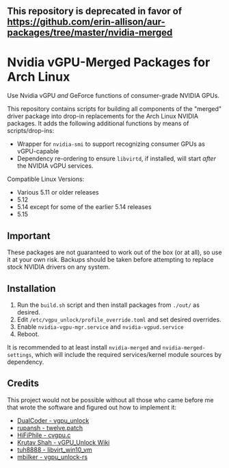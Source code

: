## This repository is deprecated in favor of https://github.com/erin-allison/aur-packages/tree/master/nvidia-merged

# Nvidia vGPU-Merged Packages for Arch Linux
Use Nvidia vGPU _and_ GeForce functions of consumer-grade NVIDIA GPUs.

This repository contains scripts for building all components of the "merged" driver package into drop-in replacements for the Arch Linux NVIDIA packages. It adds the following additional functions by means of scripts/drop-ins:
 - Wrapper for `nvidia-smi` to support recognizing consumer GPUs as vGPU-capable
 - Dependency re-ordering to ensure `libvirtd`, if installed, will start _after_ the NVIDIA vGPU services.

Compatible Linux Versions:
- Various 5.11 or older releases
- 5.12
- 5.14 except for some of the earlier 5.14 releases
- 5.15

## Important
These packages are not guaranteed to work out of the box (or at all), so use it at your own risk. Backups should be taken before attempting to replace stock NVIDIA drivers on any system.

## Installation
1. Run the `build.sh` script and then install packages from `./out/` as desired.
2. Edit `/etc/vgpu_unlock/profile_override.toml` and set desired overrides.
3. Enable `nvidia-vgpu-mgr.service` and `nvidia-vgpud.service`
4. Reboot.

It is recommended to at least install `nvidia-merged` and `nvidia-merged-settings`, which will include the required services/kernel module sources by dependency.

## Credits
This project would not be possible without all those who came before me that wrote the software and figured out how to implement it:
 - [DualCoder - vgpu_unlock](https://github.com/DualCoder/vgpu_unlock)
 - [rupansh - twelve.patch](https://github.com/rupansh/vgpu_unlock_5.12)
 - [HiFiPhile - cvgpu.c](https://gist.github.com/HiFiPhile/b3267ce1e93f15642ce3943db6e60776/)
 - [Krutav Shah - vGPU_Unlock Wiki](https://docs.google.com/document/d/1pzrWJ9h-zANCtyqRgS7Vzla0Y8Ea2-5z2HEi4X75d2Q)
 - [tuh8888 - libvirt_win10_vm](https://github.com/tuh8888/libvirt_win10_vm)
 - [mbilker - vgpu_unlock-rs](https://github.com/mbilker/vgpu_unlock-rs)
